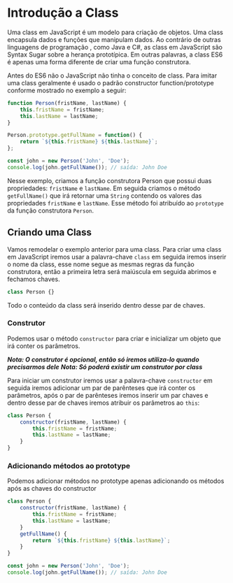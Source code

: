 # Introdução a Class

Uma class em JavaScript é um modelo para criação de objetos. Uma class encapsula dados e funções que manipulam dados. Ao contrário de outras linguagens de programação , como Java e C#, as class em JavaScript são Syntax Sugar sobre a herança prototípica. Em outras palavras, a class ES6 é apenas uma forma diferente de criar uma função construtora.

Antes do ES6 não o JavaScript não tinha o conceito de class. Para imitar uma class geralmente é usado o padrão constructor function/prototype conforme mostrado no exemplo a seguir:

```js
function Person(fristName, lastName) {
    this.fristName = fristName;
    this.lastName = lastName;
}

Person.prototype.getFullName = function() {
    return `${this.fristName} ${this.lastName}`;
};

const john = new Person('John', 'Doe');
console.log(john.getFullName()); // saída: John Doe
```

Nesse exemplo, criamos a função construtora Person que possui duas propriedades: `fristName` e `lastName`. Em seguida criamos o método `getFullName()` que irá retornar uma `String` contendo os valores das propriedades `fristName` e `lastName`. Esse método foi atribuído ao `prototype` da função construtora `Person`.

## Criando uma Class

Vamos remodelar o exemplo anterior para uma class. Para criar uma class em JavaScript iremos usar a palavra-chave `class` em seguida iremos inserir o nome da class, esse nome segue as mesmas regras da função construtora, então a primeira letra será maiúscula em seguida abrimos e fechamos chaves.

```js
class Person {}
```

Todo o conteúdo da class será inserido dentro desse par de chaves.

### Construtor

Podemos usar o método `constructor` para criar e inicializar um objeto que irá conter os parâmetros.

***Nota: O construtor é opcional, então só iremos utiliza-lo quando precisarmos dele***
***Nota: Só poderá existir um construtor por class***

Para iniciar um construtor iremos usar a palavra-chave `constructor` em seguida iremos adicionar um par de parênteses que irá conter os parâmetros, após o par de parênteses iremos inserir um par chaves e dentro desse par de chaves iremos atribuir os parâmetros ao `this`:

```js
class Person {
    constructor(fristName, lastName) {
        this.fristName = fristName;
        this.lastName = lastName;
    }
}
```

### Adicionando métodos ao prototype

Podemos adicionar métodos no prototype apenas adicionando os métodos após as chaves do constructor

```js
class Person {
    constructor(fristName, lastName) {
        this.fristName = fristName;
        this.lastName = lastName;
    }
    getFullName() {
        return `${this.fristName} ${this.lastName}`;
    }
}

const john = new Person('John', 'Doe');
console.log(john.getFullName()); // saída: John Doe
```
